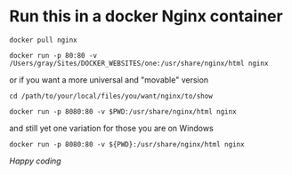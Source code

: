# Run this in a docker Nginx container

```
docker pull nginx

docker run -p 80:80 -v /Users/gray/Sites/DOCKER_WEBSITES/one:/usr/share/nginx/html nginx

```

or if you want a more universal and "movable" version

```
cd /path/to/your/local/files/you/want/nginx/to/show

docker run -p 8080:80 -v $PWD:/usr/share/nginx/html nginx

```
and still yet one variation for those you are on Windows

```
docker run -p 8080:80 -v ${PWD}:/usr/share/nginx/html nginx

```

_Happy coding_

